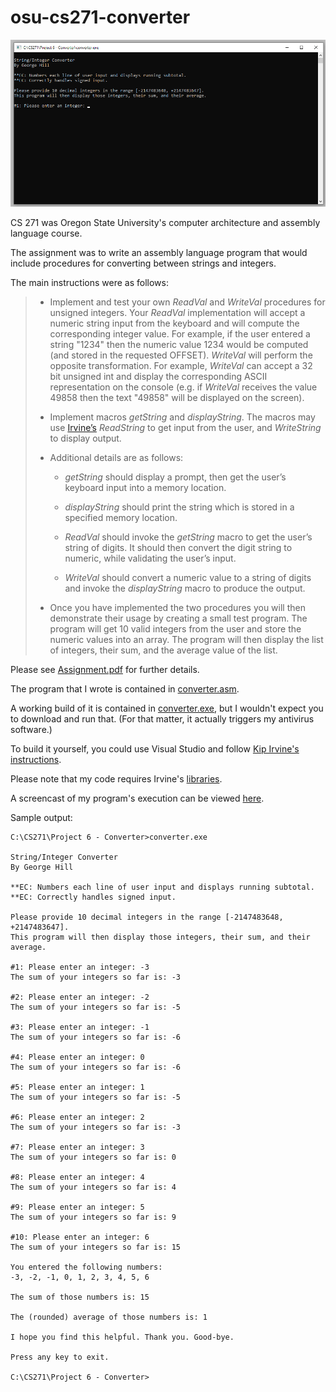 # osu-cs271-converter

[![A screenshot of this program.](https://raw.githubusercontent.com/george-thomas-hill/osu-cs271-converter/main/cs271-converter-screenshot.png "Click to see screencast.")](http://georgethomashill.com/gh/osu/cs271/cs271-converter-screencast.mp4)

CS 271 was Oregon State University's computer architecture and assembly language course.

The assignment was to write an assembly language program that would include procedures for converting between strings and integers.

The main instructions were as follows:

> * Implement and test your own _ReadVal_ and _WriteVal_ procedures for unsigned integers. Your _ReadVal_ implementation will accept a numeric string input from the keyboard and will compute the corresponding integer value. For example, if the user entered a string "1234" then the numeric value 1234 would be computed (and stored in the requested OFFSET). _WriteVal_ will perform the opposite transformation. For example, _WriteVal_ can accept a 32 bit unsigned int and display the corresponding ASCII representation on the console (e.g. if _WriteVal_ receives the value 49858 then the text "49858" will be displayed on the screen).
>
> * Implement macros _getString_ and _displayString_. The macros may use [Irvine’s](http://asmirvine.com/gettingStartedVS2017/index.htm) _ReadString_ to get input from the user, and _WriteString_ to display output.
>
> * Additional details are as follows:
>
>   * _getString_ should display a prompt, then get the user’s keyboard input into a memory location.
>
>   * _displayString_ should print the string which is stored in a specified memory location.
>
>   * _ReadVal_ should invoke the _getString_ macro to get the user’s string of digits. It should then convert the digit string to numeric, while validating the user’s input.
>
>   * _WriteVal_ should convert a numeric value to a string of digits and invoke the _displayString_ macro to produce the output.
>
> * Once you have implemented the two procedures you will then demonstrate their usage by creating a small test program. The program will get 10 valid integers from the user and store the numeric values into an array. The program will then display the list of integers, their sum, and the average value of the list.

Please see [Assignment.pdf](https://github.com/george-thomas-hill/osu-cs271-converter/blob/main/Assignment.pdf) for further details.

The program that I wrote is contained in [converter.asm](https://github.com/george-thomas-hill/osu-cs271-converter/blob/main/converter.asm).

A working build of it is contained in [converter.exe](https://github.com/george-thomas-hill/osu-cs271-converter/blob/main/converter.exe), but I wouldn't expect you to download and run that. (For that matter, it actually triggers my antivirus software.)

To build it yourself, you could use Visual Studio and follow [Kip Irvine's](http://asmirvine.com/) [instructions](http://asmirvine.com/gettingStartedVS2017/index.htm).

Please note that my code requires Irvine's [libraries](http://asmirvine.com/gettingStartedVS2017/Irvine.zip).

A screencast of my program's execution can be viewed [here](http://georgethomashill.com/gh/osu/cs271/cs271-converter-screencast.mp4).

Sample output:

```
C:\CS271\Project 6 - Converter>converter.exe

String/Integer Converter
By George Hill

**EC: Numbers each line of user input and displays running subtotal.
**EC: Correctly handles signed input.

Please provide 10 decimal integers in the range [-2147483648, +2147483647].
This program will then display those integers, their sum, and their average.

#1: Please enter an integer: -3
The sum of your integers so far is: -3

#2: Please enter an integer: -2
The sum of your integers so far is: -5

#3: Please enter an integer: -1
The sum of your integers so far is: -6

#4: Please enter an integer: 0
The sum of your integers so far is: -6

#5: Please enter an integer: 1
The sum of your integers so far is: -5

#6: Please enter an integer: 2
The sum of your integers so far is: -3

#7: Please enter an integer: 3
The sum of your integers so far is: 0

#8: Please enter an integer: 4
The sum of your integers so far is: 4

#9: Please enter an integer: 5
The sum of your integers so far is: 9

#10: Please enter an integer: 6
The sum of your integers so far is: 15

You entered the following numbers:
-3, -2, -1, 0, 1, 2, 3, 4, 5, 6

The sum of those numbers is: 15

The (rounded) average of those numbers is: 1

I hope you find this helpful. Thank you. Good-bye.

Press any key to exit.

C:\CS271\Project 6 - Converter>
```
 
